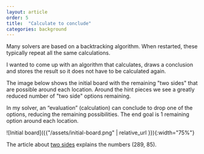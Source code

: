 ```yaml
---
layout: article
order: 5
title:  "Calculate to conclude"
categories: background
---
```

Many solvers are based on a backtracking algorithm.
When restarted, these typically repeat all the same calculations.

I wanted to come up with an algorithm that calculates, draws a conclusion and stores the result so it does not have to be calculated again.

The image below shows the initial board with the remaining "two sides" that are possible around each location.
Around the hint pieces we see a greatly reduced number of "two side" options remaining.

In my solver, an “evaluation” (calculation) can conclude to drop one of the options, reducing the remaining possibilities.
The end goal is 1 remaining option around each location.

![Initial board]({{"/assets/initial-board.png" | relative_url }}){:width="75%"}

The article about [two sides](/background/2024/01/01/03-sides) explains the numbers (289, 85).
